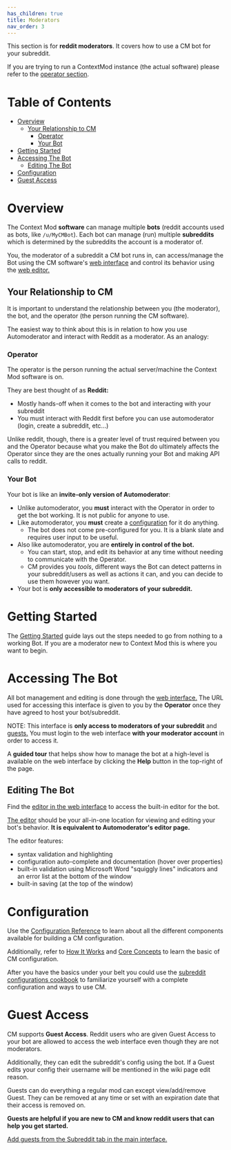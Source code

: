 ```yaml
---
has_children: true
title: Moderators
nav_order: 3
---
```


This section is for **reddit moderators**. It covers how to use a CM bot for your subreddit.

If you are trying to run a ContextMod instance (the actual software) please refer to the [operator section](../operator/README.md).

# Table of Contents

* [Overview](#overview)
  * [Your Relationship to CM](#your-relationship-to-cm)
    * [Operator](#operator)
    * [Your Bot](#your-bot)
* [Getting Started](#getting-started)
* [Accessing The Bot](#accessing-the-bot)
  * [Editing The Bot](#editing-the-bot)
* [Configuration](#configuration)
* [Guest Access](#guest-access)

# Overview

The Context Mod **software** can manage multiple **bots** (reddit accounts used as bots, like `/u/MyCMBot`). Each bot can manage (run) multiple **subreddits** which is determined by the subreddits the account is a moderator of.

You, the moderator of a subreddit a CM bot runs in, can access/manage the Bot using the CM software's [web interface](../images/subredditStatus.jpg) and control its behavior using the [web editor.](../images/editor.jpg)

## Your Relationship to CM

It is important to understand the relationship between you (the moderator), the bot, and the operator (the person running the CM software).

The easiest way to think about this is in relation to how you use Automoderator and interact with Reddit as a moderator. As an analogy:

### Operator

The operator is the person running the actual server/machine the Context Mod software is on. 

They are best thought of as **Reddit:**

* Mostly hands-off when it comes to the bot and interacting with your subreddit
* You must interact with Reddit first before you can use automoderator (login, create a subreddit, etc...)

Unlike reddit, though, there is a greater level of trust required between you and the Operator because what you make the Bot do ultimately affects the Operator since they are the ones actually running your Bot and making API calls to reddit.

### Your Bot

Your bot is like an **invite-only version of Automoderator**:

* Unlike automoderator, you **must** interact with the Operator in order to get the bot working. It is not public for anyone to use.
* Like automoderator, you **must** create a [configuration](../subreddit-configuration/README.md) for it do anything.
  * The bot does not come pre-configured for you. It is a blank slate and requires user input to be useful.
* Also like automoderator, you are **entirely in control of the bot.**
  * You can start, stop, and edit its behavior at any time without needing to communicate with the Operator.
  * CM provides you _tools_, different ways the Bot can detect patterns in your subreddit/users as well as actions it can, and you can decide to use them however you want.
* Your bot is **only accessible to moderators of your subreddit.**

# Getting Started

The [Getting Started](gettingStarted.md) guide lays out the steps needed to go from nothing to a working Bot. If you are a moderator new to Context Mod this is where you want to begin.

# Accessing The Bot

All bot management and editing is done through the [web interface.](/../images/subredditStatus.jpg) The URL used for accessing this interface is given to you by the **Operator** once they have agreed to host your bot/subreddit.

NOTE: This interface is **only access to moderators of your subreddit** and [guests.](#guest-access) You must login to the web interface **with your moderator account** in order to access it.

A **guided tour** that helps show how to manage the bot at a high-level is available on the web interface by clicking the **Help** button in the top-right of the page.

## Editing The Bot

Find the [editor in the web interface](../webInterface.md#editingupdating-your-config) to access the built-in editor for the bot.

[The editor](../images/editor.jpg) should be your all-in-one location for viewing and editing your bot's behavior. **It is equivalent to Automoderator's editor page.**

The editor features:

* syntax validation and highlighting
* configuration auto-complete and documentation (hover over properties)
* built-in validation using Microsoft Word "squiggly lines" indicators and an error list at the bottom of the window
* built-in saving (at the top of the window)

# Configuration

Use the [Configuration Reference](../subreddit-configuration/README.md) to learn about all the different components available for building a CM configuration.

Additionally, refer to [How It Works](../README.md#how-it-works) and [Core Concepts](../README.md#concepts) to learn the basic of CM configuration.

After you have the basics under your belt you could use the [subreddit configurations cookbook](../subreddit-configuration/cookbook) to familiarize yourself with a complete configuration and ways to use CM.

# Guest Access

CM supports **Guest Access**. Reddit users who are given Guest Access to your bot are allowed to access the web interface even though they are not moderators.

Additionally, they can edit the subreddit's config using the bot. If a Guest edits your config their username will be mentioned in the wiki page edit reason.

Guests can do everything a regular mod can except view/add/remove Guest. They can be removed at any time or set with an expiration date that their access is removed on.

**Guests are helpful if you are new to CM and know reddit users that can help you get started.**

[Add guests from the Subreddit tab in the main interface.](../images/guests.jpg)
